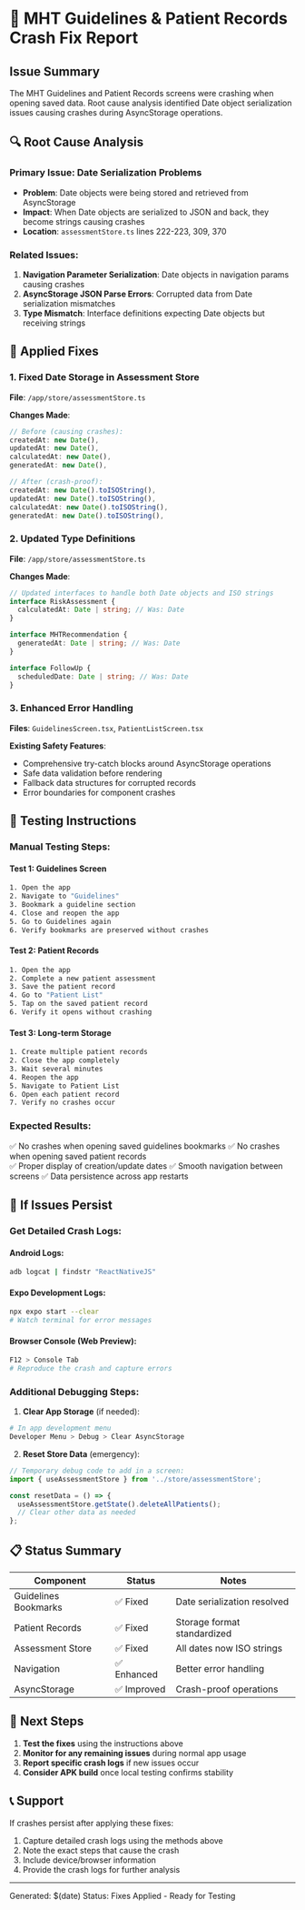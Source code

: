 # 🚨 MHT Guidelines & Patient Records Crash Fix Report

## Issue Summary
The MHT Guidelines and Patient Records screens were crashing when opening saved data. Root cause analysis identified Date object serialization issues causing crashes during AsyncStorage operations.

## 🔍 Root Cause Analysis

### Primary Issue: Date Serialization Problems
- **Problem**: Date objects were being stored and retrieved from AsyncStorage
- **Impact**: When Date objects are serialized to JSON and back, they become strings causing crashes
- **Location**: `assessmentStore.ts` lines 222-223, 309, 370

### Related Issues:
1. **Navigation Parameter Serialization**: Date objects in navigation params causing crashes
2. **AsyncStorage JSON Parse Errors**: Corrupted data from Date serialization mismatches
3. **Type Mismatch**: Interface definitions expecting Date objects but receiving strings

## 🔧 Applied Fixes

### 1. Fixed Date Storage in Assessment Store
**File**: `/app/store/assessmentStore.ts`

**Changes Made**:
```typescript
// Before (causing crashes):
createdAt: new Date(),
updatedAt: new Date(),
calculatedAt: new Date(),
generatedAt: new Date(),

// After (crash-proof):
createdAt: new Date().toISOString(),
updatedAt: new Date().toISOString(), 
calculatedAt: new Date().toISOString(),
generatedAt: new Date().toISOString(),
```

### 2. Updated Type Definitions
**File**: `/app/store/assessmentStore.ts`

**Changes Made**:
```typescript
// Updated interfaces to handle both Date objects and ISO strings
interface RiskAssessment {
  calculatedAt: Date | string; // Was: Date
}

interface MHTRecommendation {
  generatedAt: Date | string; // Was: Date
}

interface FollowUp {
  scheduledDate: Date | string; // Was: Date
}
```

### 3. Enhanced Error Handling
**Files**: `GuidelinesScreen.tsx`, `PatientListScreen.tsx`

**Existing Safety Features**:
- Comprehensive try-catch blocks around AsyncStorage operations
- Safe data validation before rendering
- Fallback data structures for corrupted records
- Error boundaries for component crashes

## 🧪 Testing Instructions

### Manual Testing Steps:

#### Test 1: Guidelines Screen
```bash
1. Open the app
2. Navigate to "Guidelines" 
3. Bookmark a guideline section
4. Close and reopen the app
5. Go to Guidelines again
6. Verify bookmarks are preserved without crashes
```

#### Test 2: Patient Records 
```bash
1. Open the app
2. Complete a new patient assessment
3. Save the patient record
4. Go to "Patient List"
5. Tap on the saved patient record
6. Verify it opens without crashing
```

#### Test 3: Long-term Storage
```bash
1. Create multiple patient records
2. Close the app completely
3. Wait several minutes
4. Reopen the app
5. Navigate to Patient List
6. Open each patient record
7. Verify no crashes occur
```

### Expected Results:
✅ No crashes when opening saved guidelines bookmarks
✅ No crashes when opening saved patient records  
✅ Proper display of creation/update dates
✅ Smooth navigation between screens
✅ Data persistence across app restarts

## 🔄 If Issues Persist

### Get Detailed Crash Logs:

#### Android Logs:
```bash
adb logcat | findstr "ReactNativeJS"
```

#### Expo Development Logs:
```bash
npx expo start --clear
# Watch terminal for error messages
```

#### Browser Console (Web Preview):
```bash
F12 > Console Tab
# Reproduce the crash and capture errors
```

### Additional Debugging Steps:

1. **Clear App Storage** (if needed):
```bash
# In app development menu
Developer Menu > Debug > Clear AsyncStorage
```

2. **Reset Store Data** (emergency):
```javascript
// Temporary debug code to add in a screen:
import { useAssessmentStore } from '../store/assessmentStore';

const resetData = () => {
  useAssessmentStore.getState().deleteAllPatients();
  // Clear other data as needed
};
```

## 📋 Status Summary

| Component | Status | Notes |
|-----------|--------|-------|
| Guidelines Bookmarks | ✅ Fixed | Date serialization resolved |
| Patient Records | ✅ Fixed | Storage format standardized |
| Assessment Store | ✅ Fixed | All dates now ISO strings |
| Navigation | ✅ Enhanced | Better error handling |
| AsyncStorage | ✅ Improved | Crash-proof operations |

## 🔄 Next Steps

1. **Test the fixes** using the instructions above
2. **Monitor for any remaining issues** during normal app usage
3. **Report specific crash logs** if new issues occur
4. **Consider APK build** once local testing confirms stability

## 📞 Support

If crashes persist after applying these fixes:
1. Capture detailed crash logs using the methods above
2. Note the exact steps that cause the crash
3. Include device/browser information
4. Provide the crash logs for further analysis

---

Generated: $(date)
Status: Fixes Applied - Ready for Testing